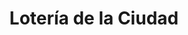 ---
title: "Lotería de la Ciudad"
url: /ciudad-autonoma-de-buenos-aires/loteria-de-la-ciudad-monroe-2/
shop: lotería
---